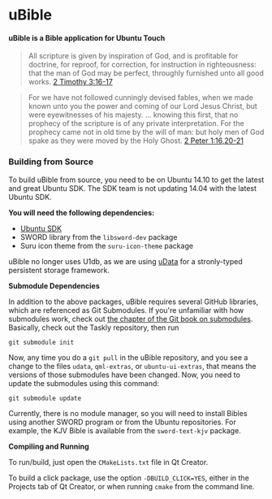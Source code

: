 uBible
======

#### uBible is a Bible application for Ubuntu Touch ####

> All scripture is given by inspiration of God, and is profitable for doctrine, for reproof, for correction, for instruction in righteousness: that the man of God may be perfect, throughly furnished unto all good works.
> [2 Timothy 3:16-17](http://www.biblegateway.com/passage/?search=2%20Timothy%203:16-17&version=KJV)

> For we have not followed cunningly devised fables, when we made known unto you the power and coming of our Lord Jesus Christ, but were eyewitnesses of his majesty. ... knowing this first, that no prophecy of the scripture is of any private interpretation. For the prophecy came not in old time by the will of man: but holy men of God spake as they were moved by the Holy Ghost.
> [2 Peter 1:16,20-21](http://www.biblegateway.com/passage/?search=2%20Peter%201:16-21&version=KJV)

### Building from Source

To build uBible from source, you need to be on Ubuntu 14.10 to get the latest and great Ubuntu SDK. The SDK team is not updating 14.04 with the latest Ubuntu SDK.

**You will need the following dependencies:**

* [Ubuntu SDK](http://developer.ubuntu.com/get-started/)
* SWORD library from the `libsword-dev` package
* Suru icon theme from the `suru-icon-theme` package

uBible no longer uses U1db, as we are using [uData](https://github.com/sonrisesoftware/udata) for a stronly-typed persistent storage framework.

**Submodule Dependencies**

In addition to the above packages, uBible requires several GitHub libraries, which are referenced as Git Submodules. If you're unfamiliar with how submodules work, check out [the chapter of the Git book on submodules](http://git-scm.com/book/en/Git-Tools-Submodules). Basically, check out the Taskly repository, then run

    git submodule init

Now, any time you do a `git pull` in the uBible repository, and you see a change to the files `udata`, `qml-extras`, or `ubuntu-ui-extras`, that means the versions of those submodules have been changed. Now, you need to update the submodules using this command:

    git submodule update


Currently, there is no module manager, so you will need to install Bibles using another SWORD program or from the Ubuntu repositories. For example, the KJV Bible is available from the `sword-text-kjv` package.

**Compiling and Running**

To run/build, just open the `CMakeLists.txt` file in Qt Creator.

To build a click package, use the option `-DBUILD_CLICK=YES`, either in the Projects tab of Qt Creator, or when running `cmake` from the command line.

